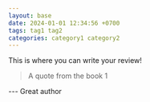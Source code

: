 ```yaml
---
layout: base
date: 2024-01-01 12:34:56 +0700
tags: tag1 tag2
categories: category1 category2
---
```


This is where you can write your review!

> A quote from the book 1

--- Great author
